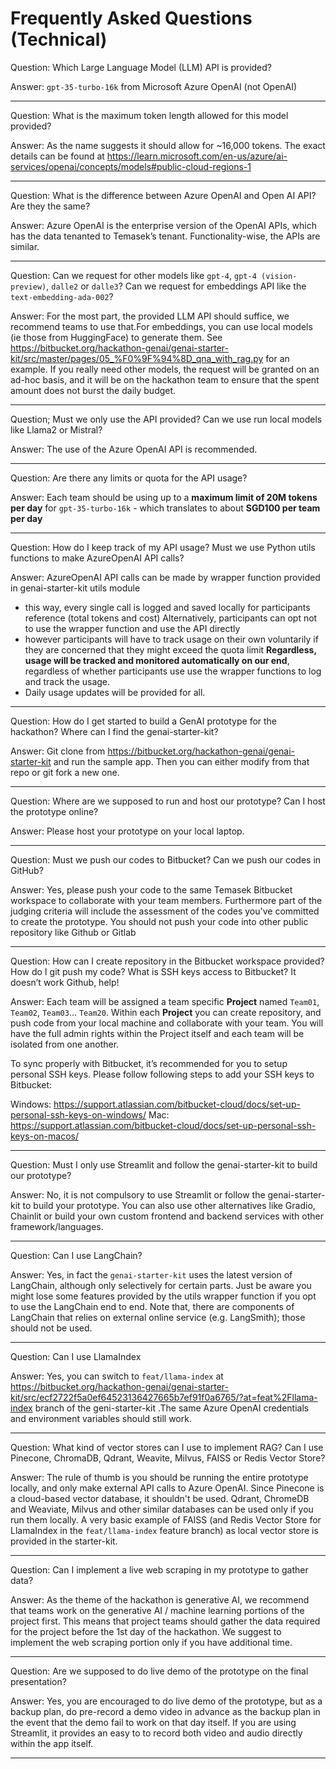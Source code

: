 # Frequently Asked Questions (Technical)

Question: Which Large Language Model (LLM) API is provided?

Answer: `gpt-35-turbo-16k` from Microsoft Azure OpenAI (not OpenAI)

---

Question: What is the maximum token length allowed for this model provided?

Answer: As the name suggests it should allow for ~16,000 tokens. The exact details can be found at https://learn.microsoft.com/en-us/azure/ai-services/openai/concepts/models#public-cloud-regions-1

---

Question: What is the difference between Azure OpenAI and Open AI API? Are they the same?

Answer: Azure OpenAI is the enterprise version of the OpenAI APIs, which has the data tenanted to Temasek’s tenant. Functionality-wise, the APIs are similar.

---

Question: Can we request for other models like `gpt-4`, `gpt-4 (vision-preview)`, `dalle2` or `dalle3`? Can we request for embeddings API like the `text-embedding-ada-002`?

Answer: For the most part, the provided LLM API should suffice, we recommend teams to use that.For embeddings, you can use local models (ie those from HuggingFace) to generate them. See https://bitbucket.org/hackathon-genai/genai-starter-kit/src/master/pages/05_%F0%9F%94%8D_qna_with_rag.py for an example. If you really need other models, the request will be granted on an ad-hoc basis, and it will be on the hackathon team to ensure that the spent amount does not burst the daily budget.

---

Question; Must we only use the API provided? Can we use run local models like Llama2 or Mistral?

Answer: The use of the Azure OpenAI API is recommended.

---

Question: Are there any limits or quota for the API usage?

Answer: Each team should be using up to a **maximum limit of 20M tokens per day** for `gpt-35-turbo-16k` - which translates to about **SGD100 per team per day**

---

Question: How do I keep track of my API usage? Must we use Python utils functions to make AzureOpenAI API calls?

Answer: AzureOpenAI API calls can be made by wrapper function provided in genai-starter-kit utils module
- this way, every single call is logged and saved locally for participants reference (total tokens and cost)
Alternatively, participants can opt not to use the wrapper function and use the API directly
- however participants will have to track usage on their own voluntarily if they are concerned that they might exceed the quota limit
**Regardless, usage will be tracked and monitored automatically on our end**, regardless of whether participants use use the wrapper functions to log and track the usage.  
- Daily usage updates will be provided for all.

---

Question: How do I get started to build a GenAI prototype for the hackathon? Where can I find the genai-starter-kit?

Answer: Git clone from https://bitbucket.org/hackathon-genai/genai-starter-kit and run the sample app. Then you can either modify from that repo or git fork a new one.

---

Question: Where are we supposed to run and host our prototype? Can I host the prototype online?

Answer: Please host your prototype on your local laptop.

---

Question: Must we push our codes to Bitbucket? Can we push our codes in GitHub?

Answer: Yes, please push your code to the same Temasek Bitbucket workspace to collaborate with your team members. Furthermore part of the judging criteria will include the assessment of the codes you've committed to create the prototype. You should not push your code into other public repository like Github or Gitlab

---

Question: How can I create repository in the Bitbucket workspace provided? How do I git push my code? What is SSH keys access to Bitbucket? It doesn’t work Github, help!

Answer: Each team will be assigned a team specific **Project** named `Team01`, `Team02`, `Team03`… `Team20`. Within each **Project** you can create repository, and push code from your local machine and collaborate with your team. You will have the full admin rights within the Project itself and each team will be isolated from one another.

To sync properly with Bitbucket, it’s recommended for you to setup personal SSH keys. Please follow following steps to add your SSH keys to Bitbucket:

Windows: https://support.atlassian.com/bitbucket-cloud/docs/set-up-personal-ssh-keys-on-windows/
Mac: https://support.atlassian.com/bitbucket-cloud/docs/set-up-personal-ssh-keys-on-macos/

---

Question: Must I only use Streamlit and follow the genai-starter-kit to build our prototype?

Answer: No, it is not compulsory to use Streamlit or follow the genai-starter-kit to build your prototype. You can also use other alternatives like Gradio, Chainlit or build your own custom frontend and backend services with other framework/languages. 

---

Question: Can I use LangChain?

Answer: Yes, in fact the `genai-starter-kit` uses the latest version of LangChain, although only selectively for certain parts. Just be aware you might lose some features provided by the utils wrapper function if you opt to use the LangChain end to end. Note that, there are components of LangChain that relies on external online service (e.g. LangSmith); those should not be used.

---

Question: Can I use LlamaIndex

Answer: Yes, you can switch to `feat/llama-index` at https://bitbucket.org/hackathon-genai/genai-starter-kit/src/ecf2722f5a0ef64523136427665b7ef91f0a6765/?at=feat%2Fllama-index branch of the geni-starter-kit .The same Azure OpenAI credentials and environment variables should still work.

---

Question: What kind of vector stores can I use to implement RAG? Can I use Pinecone, ChromaDB, Qdrant, Weavite, Milvus, FAISS or Redis Vector Store?

Answer: The rule of thumb is you should be running the entire prototype locally, and only make external API calls to Azure OpenAI. Since Pinecone is a cloud-based vector database, it shouldn't be used. Qdrant, ChromeDB and Weaviate, Milvus and other similar databases can be used only if you run them locally. A very basic example of FAISS (and Redis Vector Store for LlamaIndex in the `feat/llama-index` feature branch) as local vector store is provided in the starter-kit.

---

Question: Can I implement a live web scraping in my prototype to gather data?

Answer: As the theme of the hackathon is generative AI, we recommend that teams work on the generative AI / machine learning portions of the project first. This means that project teams should gather the data required for the project before the 1st day of the hackathon. We suggest to implement the web scraping portion only if you have additional time.

---

Question: Are we supposed to do live demo of the prototype on the final presentation?

Answer: Yes, you are encouraged to do live demo of the prototype, but as a backup plan, do pre-record a demo video in advance as the backup plan in the event that the demo fail to work on that day itself. If you are using Streamlit, it provides an easy to to record both video and audio directly within the app itself.

---